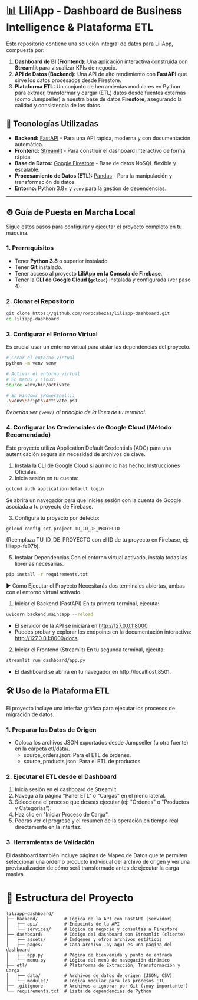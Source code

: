 # 📊 LiliApp - Dashboard de Business Intelligence & Plataforma ETL

Este repositorio contiene una solución integral de datos para LiliApp, compuesta por:

1.  **Dashboard de BI (Frontend):** Una aplicación interactiva construida con **Streamlit** para visualizar KPIs de negocio.
2.  **API de Datos (Backend):** Una API de alto rendimiento con **FastAPI** que sirve los datos procesados desde Firestore.
3.  **Plataforma ETL:** Un conjunto de herramientas modulares en Python para extraer, transformar y cargar (ETL) datos desde fuentes externas (como Jumpseller) a nuestra base de datos **Firestore**, asegurando la calidad y consistencia de los datos.

## 🚀 Tecnologías Utilizadas

-   **Backend:** [FastAPI](https://fastapi.tiangolo.com/) - Para una API rápida, moderna y con documentación automática.
-   **Frontend:** [Streamlit](https://streamlit.io/) - Para construir el dashboard interactivo de forma rápida.
-   **Base de Datos:** [Google Firestore](https://firebase.google.com/docs/firestore) - Base de datos NoSQL flexible y escalable.
-   **Procesamiento de Datos (ETL):** [Pandas](https://pandas.pydata.org/) - Para la manipulación y transformación de datos.
-   **Entorno:** Python 3.8+ y `venv` para la gestión de dependencias.

---

## ⚙️ Guía de Puesta en Marcha Local

Sigue estos pasos para configurar y ejecutar el proyecto completo en tu máquina.

### 1. Prerrequisitos

-   Tener **Python 3.8** o superior instalado.
-   Tener **Git** instalado.
-   Tener acceso al proyecto **LiliApp en la Consola de Firebase**.
-   Tener la **CLI de Google Cloud (`gcloud`)** instalada y configurada (ver paso 4).

### 2. Clonar el Repositorio

```bash
git clone https://github.com/rorocabezas/liliapp-dashboard.git
cd liliapp-dashboard
```
### 3. Configurar el Entorno Virtual

Es crucial usar un entorno virtual para aislar las dependencias del proyecto.

```bash
# Crear el entorno virtual
python -m venv venv

# Activar el entorno virtual
# En macOS / Linux:
source venv/bin/activate

# En Windows (PowerShell):
.\venv\Scripts\Activate.ps1
```
*Deberías ver `(venv)` al principio de la línea de tu terminal.*

### 4. Configurar las Credenciales de Google Cloud (Método Recomendado)
Este proyecto utiliza Application Default Credentials (ADC) para una autenticación segura sin necesidad de archivos de clave.
1. Instala la CLI de Google Cloud si aún no lo has hecho: Instrucciones Oficiales.
2. Inicia sesión en tu cuenta:

```bash
gcloud auth application-default login
```
Se abrirá un navegador para que inicies sesión con la cuenta de Google asociada a tu proyecto de Firebase.

3. Configura tu proyecto por defecto:
```bash
gcloud config set project TU_ID_DE_PROYECTO
```
(Reemplaza TU_ID_DE_PROYECTO con el ID de tu proyecto en Firebase, ej: liliapp-fe07b).

5. Instalar Dependencias
Con el entorno virtual activado, instala todas las librerías necesarias.
```bash
pip install -r requirements.txt
```
▶️ Cómo Ejecutar el Proyecto
Necesitarás dos terminales abiertas, ambas con el entorno virtual activado.
1. Iniciar el Backend (FastAPI)
En tu primera terminal, ejecuta:
```bash
uvicorn backend.main:app --reload
```
* El servidor de la API se iniciará en http://127.0.0.1:8000.
* Puedes probar y explorar los endpoints en la documentación interactiva: http://127.0.0.1:8000/docs.

2. Iniciar el Frontend (Streamlit)
En tu segunda terminal, ejecuta:
```bash
streamlit run dashboard/app.py
```
* El dashboard se abrirá en tu navegador en http://localhost:8501.

## 🛠️ Uso de la Plataforma ETL
El proyecto incluye una interfaz gráfica para ejecutar los procesos de migración de datos.
### 1. Preparar los Datos de Origen
 * Coloca los archivos JSON exportados desde Jumpseller (u otra fuente) en la carpeta etl/data/.
    * source_orders.json: Para el ETL de órdenes.
    * source_products.json: Para el ETL de productos.
### 2. Ejecutar el ETL desde el Dashboard
  1. Inicia sesión en el dashboard de Streamlit.
  2. Navega a la página "Panel ETL" o "Cargas" en el menú lateral.
  3. Selecciona el proceso que deseas ejecutar (ej: "Órdenes" o "Productos y Categorías").
  4. Haz clic en "Iniciar Proceso de Carga".
  5. Podrás ver el progreso y el resumen de la operación en tiempo real directamente en la interfaz.
### 3. Herramientas de Validación

El dashboard también incluye páginas de Mapeo de Datos que te permiten seleccionar una orden o producto individual del archivo de origen y ver una previsualización de cómo será transformado antes de ejecutar la carga masiva.

# 📂 Estructura del Proyecto

```
liliapp-dashboard/
├── backend/          # Lógica de la API con FastAPI (servidor)
│   ├── api/          # Endpoints de la API
│   └── services/     # Lógica de negocio y consultas a Firestore
├── dashboard/        # Código del dashboard con Streamlit (cliente)
│   ├── assets/       # Imágenes y otros archivos estáticos
│   ├── pages/        # Cada archivo .py aquí es una página del dashboard
│   ├── app.py        # Página de bienvenida y punto de entrada
│   └── menu.py       # Lógica del menú de navegación dinámico
├── etl/              # Plataforma de Extracción, Transformación y Carga
│   ├── data/         # Archivos de datos de origen (JSON, CSV)
│   └── modules/      # Lógica modular para los procesos ETL
├── .gitignore        # Archivos a ignorar por Git (¡muy importante!)
└── requirements.txt  # Lista de dependencias de Python
```